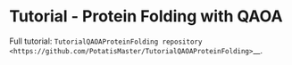# Tutorial - Protein Folding with QAOA

Full tutorial: `TutorialQAOAProteinFolding repository <https://github.com/PotatisMaster/TutorialQAOAProteinFolding>`__.

